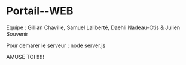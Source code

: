 # Portail--WEB

Equipe :  Gillian Chaville, Samuel Laliberté, Daehli Nadeau-Otis & Julien Souvenir

Pour demarer le serveur : node server.js

AMUSE TOI !!!!!
